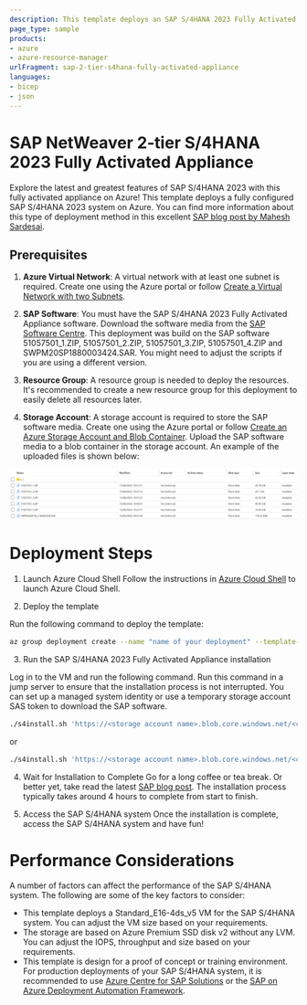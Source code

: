 ```yaml
---
description: This template deploys an SAP S/4HANA 2023 Fully Activated Appliance system. 
page_type: sample
products:
- azure
- azure-resource-manager
urlFragment: sap-2-tier-s4hana-fully-activated-appliance
languages:
- bicep
- json
---
```

# SAP NetWeaver 2-tier S/4HANA 2023 Fully Activated Appliance

Explore the latest and greatest features of SAP S/4HANA 2023 with this fully activated appliance on Azure! This template deploys a fully configured SAP S/4HANA 2023 system on Azure. You can find more information about this type of deployment method in this excellent [SAP blog post by Mahesh Sardesai](https://community.sap.com/t5/enterprise-resource-planning-blogs-by-sap/s-4hana-2022-fps1-fully-activated-appliance-standard-installation/ba-p/13547947). 

## Prerequisites

1. **Azure Virtual Network**: A virtual network with at least one subnet is required. Create one using the Azure portal or follow [Create a Virtual Network with two Subnets](https://docs.microsoft.com/azure/virtual-network/quick-create-portal).

2. **SAP Software**: You must have the SAP S/4HANA 2023 Fully Activated Appliance software. Download the software media from the [SAP Software Centre](https://me.sap.com/softwarecenter). This deployment was build on the SAP software 51057501_1.ZIP, 51057501_2.ZIP, 51057501_3.ZIP, 51057501_4.ZIP and SWPM20SP1880003424.SAR. You might need to adjust the scripts if you are using a different version. 

3. **Resource Group**: A resource group is needed to deploy the resources. It's recommended to create a new resource group for this deployment to easily delete all resources later.

4. **Storage Account**: A storage account is required to store the SAP software media. Create one using the Azure portal or follow [Create an Azure Storage Account and Blob Container](https://docs.microsoft.com/azure/storage/blobs/storage-quickstart-blobs-portal). Upload the SAP software media to a blob container in the storage account. An example of the uploaded files is shown below:

<img src="./images/container.png">

# Deployment Steps

1. Launch Azure Cloud Shell
Follow the instructions in [Azure Cloud Shell](https://docs.microsoft.com/azure/cloud-shell/overview) to launch Azure Cloud Shell.

2. Deploy the template

Run the following command to deploy the template:

```bash
az group deployment create --name "name of your deployment" --template-uri "URI of the template" --parameters authenticationType="password" adminPasswordOrKey=' password of your VM' subnetId='subnet ID for your VNet'
```

3. Run the SAP S/4HANA 2023 Fully Activated Appliance installation 

Log in to the VM and run the following command. Run this command in a jump server to ensure that the installation process is not interrupted. You can set up a managed system identity or use a temporary storage account SAS token to download the SAP software.  

```bash
./s4install.sh 'https://<storage account name>.blob.core.windows.net/<container name>/' 'SAS Token' 
```

or 

```bash
./s4install.sh 'https://<storage account name>.blob.core.windows.net/<container name>/'
```

4. Wait for Installation to Complete 
Go for a long coffee or tea break. Or better yet, take read the latest [SAP blog post](https://community.sap.com/t5/enterprise-resource-planning-blogs-by-sap/s-4hana-2022-fps1-fully-activated-appliance-standard-installation/ba-p/13547947). The installation process typically takes around 4 hours to complete from start to finish.

5. Access the SAP S/4HANA system 
Once the installation is complete, access the SAP S/4HANA system and have fun! 

# Performance Considerations
A number of factors can affect the performance of the SAP S/4HANA system. The following are some of the key factors to consider:

* This template deploys a Standard_E16-4ds_v5 VM for the SAP S/4HANA system. You can adjust the VM size based on your requirements. 
* The storage are based on Azure Premium SSD disk v2 without any LVM. You can adjust the IOPS, throughput and size based on your requirements. 
* This template is design for a proof of concept or training environment. For production deployments of your SAP S/4HANA system, it is recommended to use [Azure Centre for SAP Solutions](https://learn.microsoft.com/en-us/azure/sap/center-sap-solutions/overview) or the [SAP on Azure Deployment Automation Framework](https://learn.microsoft.com/en-us/azure/sap/center-sap-solutions/overview).


